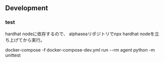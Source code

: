 

## Development

### test

hardhat nodeに依存するので、
alphaseaリポジトリでnpx hardhat nodeを立ち上げてから実行。

docker-compose -f docker-compose-dev.yml run --rm agent python -m unittest
